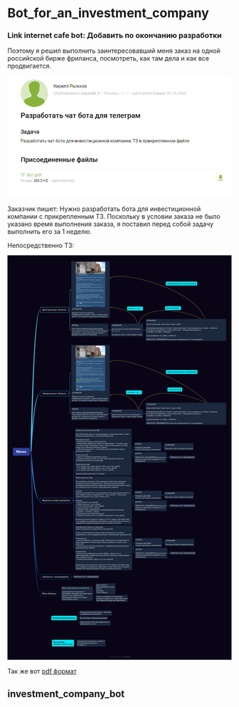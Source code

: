 # Bot_for_an_investment_company
### Link internet cafe bot: Добавить по окончанию разработки

Поэтому я решил выполнить заинтересовавший меня заказ на одной российской бирже фриланса, посмотреть, как там дела и как все продвигается.

![order](order.png)

Заказчик пишет: Нужно разработать бота для инвестиционной компании с прикрепленным ТЗ.
Поскольку в условии заказа не было указано время выполнения заказа, я поставил перед собой задачу выполнить его за 1 неделю.

Непосредственно ТЗ:

![TS](TS_on_the_bot.jpg)

Так же вот [pdf формат](TS_on_the_bot.pdf)

## investment_company_bot
